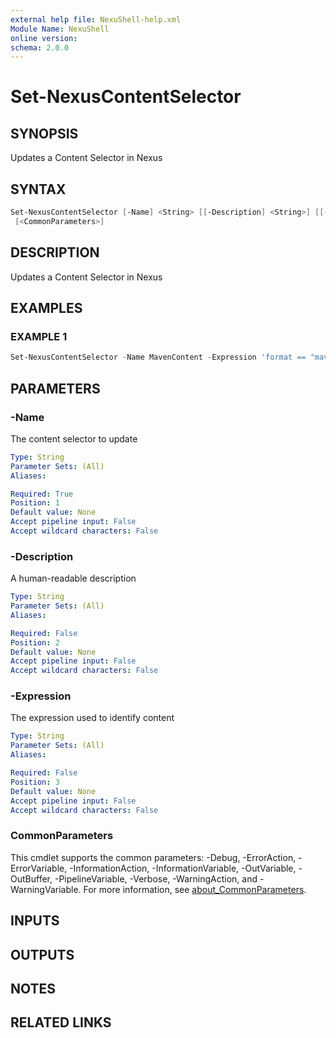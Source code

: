 ```yaml
---
external help file: NexuShell-help.xml
Module Name: NexuShell
online version:
schema: 2.0.0
---
```


# Set-NexusContentSelector

## SYNOPSIS

Updates a Content Selector in Nexus

## SYNTAX

```powershell
Set-NexusContentSelector [-Name] <String> [[-Description] <String>] [[-Expression] <String>]
 [<CommonParameters>]
```

## DESCRIPTION

Updates a Content Selector in Nexus

## EXAMPLES

### EXAMPLE 1

```powershell
Set-NexusContentSelector -Name MavenContent -Expression 'format == "maven2" and path =^ "/org/sonatype/nexus"'
```

## PARAMETERS

### -Name

The content selector to update

```yaml
Type: String
Parameter Sets: (All)
Aliases:

Required: True
Position: 1
Default value: None
Accept pipeline input: False
Accept wildcard characters: False
```

### -Description

A human-readable description

```yaml
Type: String
Parameter Sets: (All)
Aliases:

Required: False
Position: 2
Default value: None
Accept pipeline input: False
Accept wildcard characters: False
```

### -Expression

The expression used to identify content

```yaml
Type: String
Parameter Sets: (All)
Aliases:

Required: False
Position: 3
Default value: None
Accept pipeline input: False
Accept wildcard characters: False
```

### CommonParameters

This cmdlet supports the common parameters: -Debug, -ErrorAction, -ErrorVariable, -InformationAction, -InformationVariable, -OutVariable, -OutBuffer, -PipelineVariable, -Verbose, -WarningAction, and -WarningVariable. For more information, see [about_CommonParameters](http://go.microsoft.com/fwlink/?LinkID=113216).

## INPUTS

## OUTPUTS

## NOTES

## RELATED LINKS
